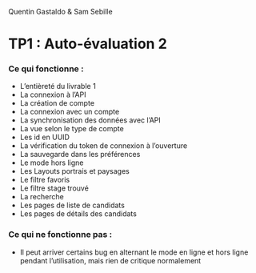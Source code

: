 Quentin Gastaldo & 
Sam Sebille

# TP1 : Auto-évaluation 2

### Ce qui fonctionne :
-	L’entièreté du livrable 1
-	La connexion à l’API
-	La création de compte
-	La connexion avec un compte
-	La synchronisation des données avec l’API
-	La vue selon le type de compte
-	Les id en UUID
-	La vérification du token de connexion à l’ouverture
-	La sauvegarde dans les préférences
-	Le mode hors ligne
-	Les Layouts portrais et paysages
-	Le filtre favoris
-	Le filtre stage trouvé
-	La recherche
-	Les pages de liste de candidats
-	Les pages de détails des candidats

### Ce qui ne fonctionne pas :
-	Il peut arriver certains bug en alternant le mode en ligne et hors ligne pendant l’utilisation, mais rien de critique normalement
